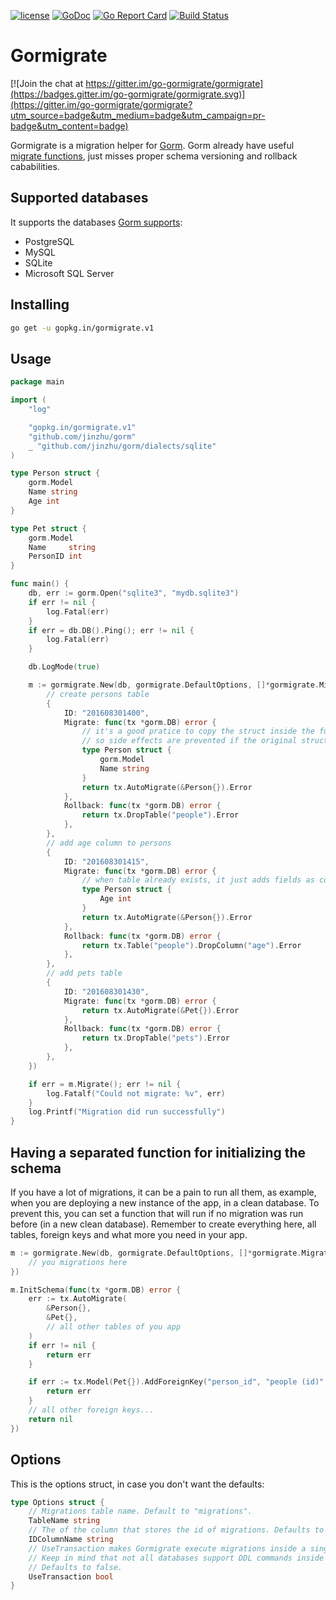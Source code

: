 [![license](https://img.shields.io/github/license/mashape/apistatus.svg?maxAge=2592000)](https://github.com/go-gormigrate/gormigrate/blob/master/LICENSE)
[![GoDoc](https://godoc.org/gopkg.in/gormigrate.v1?status.svg)](https://godoc.org/gopkg.in/gormigrate.v1)
[![Go Report Card](https://goreportcard.com/badge/gopkg.in/gormigrate.v1)](https://goreportcard.com/report/gopkg.in/gormigrate.v1)
[![Build Status](https://travis-ci.org/go-gormigrate/gormigrate.svg?branch=master)](https://travis-ci.org/go-gormigrate/gormigrate)

# Gormigrate

[![Join the chat at https://gitter.im/go-gormigrate/gormigrate](https://badges.gitter.im/go-gormigrate/gormigrate.svg)](https://gitter.im/go-gormigrate/gormigrate?utm_source=badge&utm_medium=badge&utm_campaign=pr-badge&utm_content=badge)

Gormigrate is a migration helper for [Gorm][gorm].
Gorm already have useful [migrate functions][gormmigrate], just misses
proper schema versioning and rollback cababilities.

## Supported databases

It supports the databases [Gorm supports][gormdatabases]:

- PostgreSQL
- MySQL
- SQLite
- Microsoft SQL Server

## Installing

```bash
go get -u gopkg.in/gormigrate.v1
```

## Usage

```go
package main

import (
	"log"

	"gopkg.in/gormigrate.v1"
	"github.com/jinzhu/gorm"
	_ "github.com/jinzhu/gorm/dialects/sqlite"
)

type Person struct {
	gorm.Model
	Name string
	Age int
}

type Pet struct {
	gorm.Model
	Name     string
	PersonID int
}

func main() {
	db, err := gorm.Open("sqlite3", "mydb.sqlite3")
	if err != nil {
		log.Fatal(err)
	}
	if err = db.DB().Ping(); err != nil {
		log.Fatal(err)
	}

	db.LogMode(true)

	m := gormigrate.New(db, gormigrate.DefaultOptions, []*gormigrate.Migration{
		// create persons table
		{
			ID: "201608301400",
			Migrate: func(tx *gorm.DB) error {
				// it's a good pratice to copy the struct inside the function,
				// so side effects are prevented if the original struct changes during the time
				type Person struct {
					gorm.Model
					Name string
				}
				return tx.AutoMigrate(&Person{}).Error
			},
			Rollback: func(tx *gorm.DB) error {
				return tx.DropTable("people").Error
			},
		},
		// add age column to persons
		{
			ID: "201608301415",
			Migrate: func(tx *gorm.DB) error {
				// when table already exists, it just adds fields as columns
				type Person struct {
					Age int
				}
				return tx.AutoMigrate(&Person{}).Error
			},
			Rollback: func(tx *gorm.DB) error {
				return tx.Table("people").DropColumn("age").Error
			},
		},
		// add pets table
		{
			ID: "201608301430",
			Migrate: func(tx *gorm.DB) error {
				return tx.AutoMigrate(&Pet{}).Error
			},
			Rollback: func(tx *gorm.DB) error {
				return tx.DropTable("pets").Error
			},
		},
	})

	if err = m.Migrate(); err != nil {
		log.Fatalf("Could not migrate: %v", err)
	}
	log.Printf("Migration did run successfully")
}
```

## Having a separated function for initializing the schema

If you have a lot of migrations, it can be a pain to run all them, as example,
when you are deploying a new instance of the app, in a clean database.
To prevent this, you can set a function that will run if no migration was run
before (in a new clean database). Remember to create everything here, all tables,
foreign keys and what more you need in your app.

```go
m := gormigrate.New(db, gormigrate.DefaultOptions, []*gormigrate.Migration{
    // you migrations here
})

m.InitSchema(func(tx *gorm.DB) error {
	err := tx.AutoMigrate(
		&Person{},
		&Pet{},
		// all other tables of you app
	)
	if err != nil {
		return err
	}

	if err := tx.Model(Pet{}).AddForeignKey("person_id", "people (id)", "RESTRICT", "RESTRICT").Error; err != nil {
		return err
	}
	// all other foreign keys...
	return nil
})
```

## Options

This is the options struct, in case you don't want the defaults:

```go
type Options struct {
	// Migrations table name. Default to "migrations".
	TableName string
	// The of the column that stores the id of migrations. Defaults to "id".
	IDColumnName string
	// UseTransaction makes Gormigrate execute migrations inside a single transaction.
	// Keep in mind that not all databases support DDL commands inside transactions.
	// Defaults to false.
	UseTransaction bool
}
```

[gorm]: http://jinzhu.me/gorm/
[gormmigrate]: http://jinzhu.me/gorm/database.html#migration
[gormdatabases]: http://jinzhu.me/gorm/database.html#connecting-to-a-database
